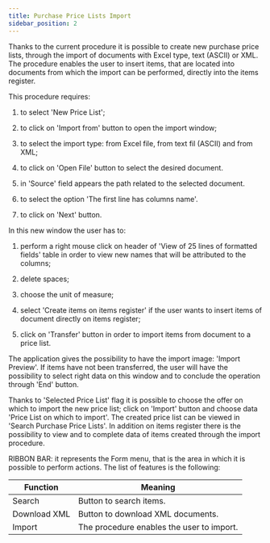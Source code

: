 ```yaml
---
title: Purchase Price Lists Import
sidebar_position: 2
---
```


Thanks to the current procedure it is possible to create new purchase price lists, through the import of documents with Excel type, text (ASCII) or XML. The procedure enables the user to insert items, that are located into documents from which the import can be performed, directly into the items register. 

This procedure requires:           

1) to select 'New Price List';

2) to click on 'Import from' button to open the import window;

3) to select the import type: from Excel file, from text fil (ASCII) and from XML;

4) to click on 'Open File' button to select the desired document.

5) in 'Source' field appears the path related to the selected document.

6) to select the option 'The first line has columns name'.

7) to click on 'Next' button.

In this new window the user has to:

1) perform a right mouse click on header of 'View of 25 lines of formatted fields' table in order to view new names that will be attributed to the columns;

2) delete spaces;

3) choose the unit of measure;

4) select 'Create items on items register' if the user wants to insert items of document directly on items register;

5) click on 'Transfer' button in order to import items from document to a price list.

The application gives the possibility to have the import image: 'Import Preview'. If items have not been transferred, the user will have the possibility to select right data on this window and to conclude the operation through 'End' button.

Thanks to 'Selected Price List' flag it is possible to choose the offer on which to import the new price list; click on 'Import' button and choose data 'Price List on which to import'. The created price list can be viewed in 'Search Purchase Price Lists'. In addition on items register there is the possibility to view and to complete data of items created through the import procedure.

RIBBON BAR: it represents the Form menu, that is the area in which it is possible to perform actions. The list of features is the following:



| Function | Meaning |
| --- | --- |
| Search | Button to search items. |
| Download XML | Button to download XML documents. |
| Import | The procedure enables the user to import. |






